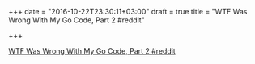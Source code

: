 +++
date = "2016-10-22T23:30:11+03:00"
draft = true
title = "WTF Was Wrong With My Go Code, Part 2  #reddit"

+++

<p><a href="https://t.co/fWYDaiL7v4">WTF Was Wrong With My Go Code, Part 2  #reddit</a></p>
